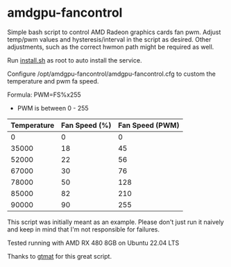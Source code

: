 # amdgpu-fancontrol

Simple bash script to control AMD Radeon graphics cards fan pwm. Adjust temp/pwm values and hysteresis/interval in the script as desired. Other adjustments, such as the correct hwmon path might be required as well.

Run [install.sh](https://github.com/hat3ph/amdgpu-fancontrol/blob/master/install.sh) as root to auto install the service.

Configure /opt/amdgpu-fancontrol/amdgpu-fancontrol.cfg to custom the temperature and pwm fa speed.

Formula: PWM=FS%x255

* PWM is between 0 - 255

| Temperature | Fan Speed (%) | Fan Speed (PWM) |
|-------------|---------------|-----------------|
| 0           | 0             | 0               |
| 35000       | 18            | 45              |
| 52000       | 22            | 56              |
| 67000       | 30            | 76              |
| 78000       | 50            | 128             |
| 85000       | 82            | 210             |
| 90000       | 90            | 255             |

This script was initially meant as an example. Please don't just run it naively and keep in mind that I'm not responsible for failures.

Tested running with AMD RX 480 8GB on Ubuntu 22.04 LTS

Thanks to [gtmat](https://github.com/grmat/amdgpu-fancontrol) for this great script.
